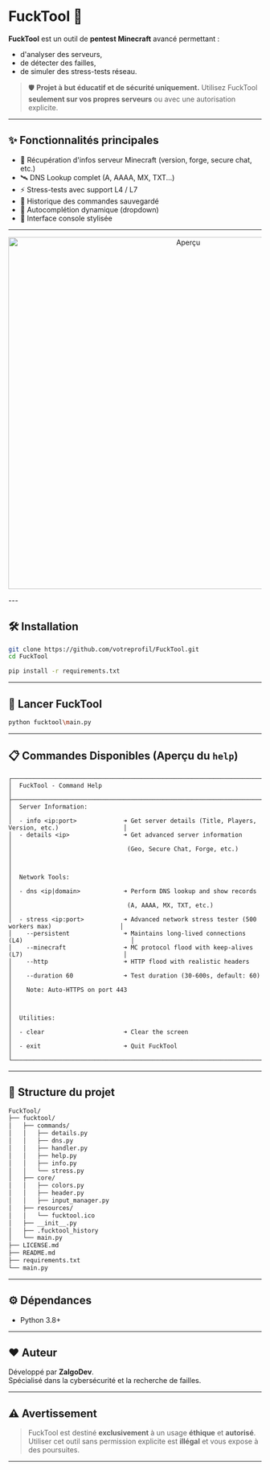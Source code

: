 ﻿# FuckTool 🚀

**FuckTool** est un outil de **pentest Minecraft** avancé permettant :
- d'analyser des serveurs,
- de détecter des failles,
- de simuler des stress-tests réseau.

> 🛡️ **Projet à but éducatif et de sécurité uniquement.** Utilisez FuckTool **seulement sur vos propres serveurs** ou avec une autorisation explicite.

---

## ✨ Fonctionnalités principales

- 🔎 Récupération d'infos serveur Minecraft (version, forge, secure chat, etc.)
- 🛰️ DNS Lookup complet (A, AAAA, MX, TXT...)
- ⚡ Stress-tests avec support L4 / L7
- 📜 Historique des commandes sauvegardé
- 🧠 Autocomplétion dynamique (dropdown)
- 🎨 Interface console stylisée

---
<p align="center">
  <img src="https://i.imgur.com/83px7rZ.png" alt="Aperçu" width="700"/>
</p>
---

## 🛠️ Installation

```bash
git clone https://github.com/votreprofil/FuckTool.git
cd FuckTool
```

```bash
pip install -r requirements.txt
```

---

## 🚀 Lancer FuckTool

```bash
python fucktool\main.py
```

---

## 📋 Commandes Disponibles (Aperçu du `help`)

```text
┌────────────────────────────────────────────────────────────────────────────────────────────────────┐
│  FuckTool - Command Help                                                                            │
├────────────────────────────────────────────────────────────────────────────────────────────────────┤
│  Server Information:                                                                                │
│  - info <ip:port>             ➜ Get server details (Title, Players, Version, etc.)                  │
│  - details <ip>               ➜ Get advanced server information                                    │
│                                (Geo, Secure Chat, Forge, etc.)                                      │
│                                                                                                    │
│  Network Tools:                                                                                     │
│  - dns <ip|domain>            ➜ Perform DNS lookup and show records                                │
│                                (A, AAAA, MX, TXT, etc.)                                             │
│  - stress <ip:port>           ➜ Advanced network stress tester (500 workers max)                   │
│    --persistent               ➜ Maintains long-lived connections (L4)                              │
│    --minecraft                ➜ MC protocol flood with keep-alives (L7)                            │
│    --http                     ➜ HTTP flood with realistic headers                                 │
│    --duration 60              ➜ Test duration (30-600s, default: 60)                               │
│    Note: Auto-HTTPS on port 443                                                                     │
│                                                                                                    │
│  Utilities:                                                                                         │
│  - clear                      ➜ Clear the screen                                                   │
│  - exit                       ➜ Quit FuckTool                                                      │
└────────────────────────────────────────────────────────────────────────────────────────────────────┘
```

---

## 📂 Structure du projet

```bash
FuckTool/
├── fucktool/
│   ├── commands/
│   │   ├── details.py
│   │   ├── dns.py
│   │   ├── handler.py
│   │   ├── help.py
│   │   ├── info.py
│   │   └── stress.py
│   ├── core/
│   │   ├── colors.py
│   │   ├── header.py
│   │   ├── input_manager.py
│   ├── resources/
│   │   └── fucktool.ico
│   ├── __init__.py
│   ├── .fucktool_history
│   └── main.py
├── LICENSE.md
├── README.md
├── requirements.txt
└── main.py
```

---

## ⚙️ Dépendances

- Python 3.8+

---

## ❤️ Auteur

Développé par **ZalgoDev**.  
Spécialisé dans la cybersécurité et la recherche de failles.

---

## ⚠️ Avertissement

> FuckTool est destiné **exclusivement** à un usage **éthique** et **autorisé**.  
> Utiliser cet outil sans permission explicite est **illégal** et vous expose à des poursuites.

---
